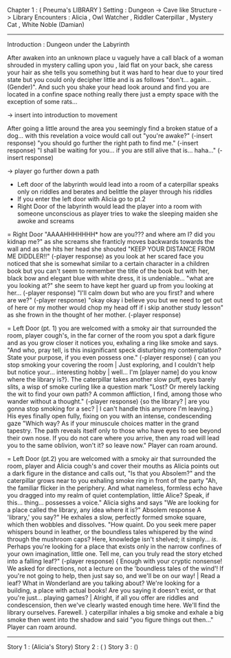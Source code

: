 
Chapter 1 : ( Pneuma's LIBRARY )
Setting : Dungeon -> Cave like Structure -> Library
Encounters : Alicia , Owl Watcher , Riddler Caterpillar , Mystery Cat , White Noble (Damian)

-------------------------------------

Introduction : 
	Dungeon under the Labyrinth

After awaken into an unknown place u vaguely have a call black of a woman shrouded in mystery calling upon you , laid flat on your back, she caress your hair as she tells you something but it was hard to hear due to your tired state but you could only decipher little and is as follows "don't... again... (Gender)". And such you shake your head look around and find you are located in a confine space nothing really there just a empty space with the exception of some rats...

-> insert into introduction to movement

After going a little around the area you seemingly find a broken statue of a dog... with this revelation a voice would call out "you're awake?" (-insert response) "you should go further the right path to find me." (-insert response) "I shall be waiting for you... if you are still alive that is... haha..." (-insert response)

-> player go further down a path
- Left door of the labyrinth would lead into a room of a caterpillar speaks only on riddles and berates and belittle the player through his riddles
- If you enter the left door with Alicia go to pt.2
- Right Door of the labyrinth would lead the player into a room with someone unconscious as player tries to wake the sleeping maiden she awoke and screams

= Right Door
"AAAAHHHHHHH* how are you??? and where am I? did you kidnap me?" as she screams she franticly moves backwards towards the wall and as she hits her head she shouted "KEEP YOUR DISTANCE FROM ME DIDDLER!!" (-player response) as you look at her scared face you noticed that she is somewhat similar to a certain character in a children book but you can't seem to remember the title of the book but with her, black bow and elegant blue with white dress, it is undeniable...
"what are you looking at?" she seem to have kept her guard up from you looking at her... (-player response) "I'll calm down but who are you first? and where are we?" (-player response) "okay okay i believe you but we need to get out of here or my mother would chop my head off if i skip another study lesson" as she frown in the thought of her mother. (-player response)

= Left Door (pt. 1)
you are welcomed with a smoky air that surrounded the room, player cough's, in the far corner of the room you spot a dark figure and as you grow closer it notices you, exhaling a ring like smoke and says. "And who, pray tell, is this insignificant speck disturbing my contemplation? State your purpose, if you even possess one." (-player response) { can you stop smoking your covering the room | Just exploring, and I couldn't help but notice your... interesting hobby | well... I'm [player name] do you know where the library is?}. The caterpillar takes another slow puff, eyes barely slits, a wisp of smoke curling like a question mark "Lost? Or merely lacking the wit to find your own path? A common affliction, I find, among those who wander without a thought."  (-player response)
{so the library? | are you gonna stop smoking for a sec? | I can't handle this anymore I'm leaving.} His eyes finally open fully, fixing on you with an intense, condescending gaze "Which way? As if your minuscule choices matter in the grand tapestry. The path reveals itself only to those who have eyes to see beyond their own nose. If you do not care where you arrive, then any road will lead you to the same oblivion, won't it? so leave now." Player can roam around.

= Left Door (pt.2)
you are welcomed with a smoky air that surrounded the room, player and Alicia cough's and cover their mouths as Alicia points out a dark figure in the distance and calls out, "Is that you Absolem?"
and the caterpillar grows near to you exhaling smoke ring in front of the party "Ah, the familiar flicker in the periphery. And what nameless, formless echo have you dragged into my realm of quiet contemplation, little Alice? Speak, if this... thing... possesses a voice." Alicia sighs and says "We are looking for a place called the library, any idea where it is?" Absolem response A 'library,' you say?" He exhales a slow, perfectly formed smoke square, which then wobbles and dissolves. "How quaint. Do you seek mere paper whispers bound in leather, or the boundless tales whispered by the wind through the mushroom caps? Here, knowledge isn't shelved; it simply... _is_. Perhaps you're looking for a place that exists only in the narrow confines of your own imagination, little one. Tell me, can you truly read the story etched into a falling leaf?" (-player response) { Enough with your cryptic nonsense! We asked for directions, not a lecture on the 'boundless tales of the wind'! If you're not going to help, then just say so, and we'll be on our way! | Read a leaf? What in Wonderland are you talking about? We're looking for a building, a place with actual books! Are you saying it doesn't exist, or that you're just... playing games? | Alright, if all you offer are riddles and condescension, then we've clearly wasted enough time here. We'll find the library ourselves. Farewell. } caterpillar inhales a big smoke and exhale a big smoke then went into the shadow and said "you figure things out then..." Player can roam around.

--------------------------------------------------------------------------
Story 1 : (Alicia's Story)
Story 2 :  ( )
Story 3 : ()